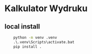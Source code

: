 # Kalkulator Wydruku

## local install 
```bat
    python -m venv .venv 
    .\.venv\Scripts\activate.bat    
    pip install .
 ```